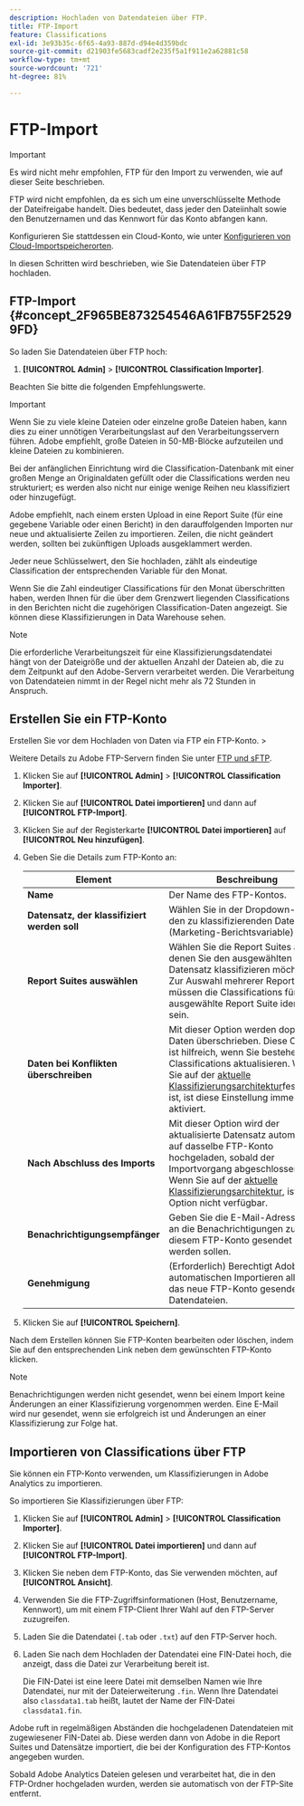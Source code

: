 ```yaml
---
description: Hochladen von Datendateien über FTP.
title: FTP-Import
feature: Classifications
exl-id: 3e93b35c-6f65-4a93-887d-d94e4d359bdc
source-git-commit: d21903fe5683cadf2e235f5a1f911e2a62881c58
workflow-type: tm+mt
source-wordcount: '721'
ht-degree: 81%

---
```


# FTP-Import

>[!IMPORTANT]
>
>Es wird nicht mehr empfohlen, FTP für den Import zu verwenden, wie auf dieser Seite beschrieben.
>
>FTP wird nicht empfohlen, da es sich um eine unverschlüsselte Methode der Dateifreigabe handelt. Dies bedeutet, dass jeder den Dateiinhalt sowie den Benutzernamen und das Kennwort für das Konto abfangen kann.
>
>Konfigurieren Sie stattdessen ein Cloud-Konto, wie unter [Konfigurieren von Cloud-Importspeicherorten](/help/components/locations/configure-import-accounts.md).

In diesen Schritten wird beschrieben, wie Sie Datendateien über FTP hochladen.

## FTP-Import {#concept_2F965BE873254546A61FB755F25299FD}

So laden Sie Datendateien über FTP hoch:

1. **[!UICONTROL Admin]** > **[!UICONTROL Classification Importer]**.

Beachten Sie bitte die folgenden Empfehlungswerte.

>[!IMPORTANT]
>
>Wenn Sie zu viele kleine Dateien oder einzelne große Dateien haben, kann dies zu einer unnötigen Verarbeitungslast auf den Verarbeitungsservern führen. Adobe empfiehlt, große Dateien in 50-MB-Blöcke aufzuteilen und kleine Dateien zu kombinieren.

Bei der anfänglichen Einrichtung wird die Classification-Datenbank mit einer großen Menge an Originaldaten gefüllt oder die Classifications werden neu strukturiert; es werden also nicht nur einige wenige Reihen neu klassifiziert oder hinzugefügt.

Adobe empfiehlt, nach einem ersten Upload in eine Report Suite (für eine gegebene Variable oder einen Bericht) in den darauffolgenden Importen nur neue und aktualisierte Zeilen zu importieren. Zeilen, die nicht geändert werden, sollten bei zukünftigen Uploads ausgeklammert werden.

Jeder neue Schlüsselwert, den Sie hochladen, zählt als eindeutige Classification der entsprechenden Variable für den Monat.

Wenn Sie die Zahl eindeutiger Classifications für den Monat überschritten haben, werden Ihnen für die über dem Grenzwert liegenden Classifications in den Berichten nicht die zugehörigen Classification-Daten angezeigt. Sie können diese Klassifizierungen in Data Warehouse sehen.

>[!NOTE]
>
>Die erforderliche Verarbeitungszeit für eine Klassifizierungsdatendatei hängt von der Dateigröße und der aktuellen Anzahl der Dateien ab, die zu dem Zeitpunkt auf den Adobe-Servern verarbeitet werden. Die Verarbeitung von Datendateien nimmt in der Regel nicht mehr als 72 Stunden in Anspruch.

## Erstellen Sie ein FTP-Konto

Erstellen Sie vor dem Hochladen von Daten via FTP ein FTP-Konto. >

Weitere Details zu Adobe FTP-Servern finden Sie unter [FTP und sFTP](/help/export/ftp-and-sftp/ftp-overview.md).

1. Klicken Sie auf **[!UICONTROL Admin]** > **[!UICONTROL Classification Importer]**.
1. Klicken Sie auf **[!UICONTROL Datei importieren]** und dann auf **[!UICONTROL FTP-Import]**.
1. Klicken Sie auf der Registerkarte **[!UICONTROL Datei importieren]** auf **[!UICONTROL Neu hinzufügen]**.
1. Geben Sie die Details zum FTP-Konto an:

   | Element | Beschreibung |
   |---|---|
   | **Name** | Der Name des FTP-Kontos. |
   | **Datensatz, der klassifiziert werden soll** | Wählen Sie in der Dropdown-Liste den zu klassifizierenden Datensatz (Marketing-Berichtsvariable) aus. |
   | **Report Suites auswählen** | Wählen Sie die Report Suites aus, in denen Sie den ausgewählten Datensatz klassifizieren möchten. Zur Auswahl mehrerer Report Suites müssen die Classifications für jede ausgewählte Report Suite identisch sein. |
   | **Daten bei Konflikten überschreiben** | Mit dieser Option werden doppelte Daten überschrieben. Diese Option ist hilfreich, wenn Sie bestehende Classifications aktualisieren. Wenn Sie auf der [aktuelle Klassifizierungsarchitektur](../sets/overview.md)festgelegt ist, ist diese Einstellung immer aktiviert. |
   | **Nach Abschluss des Imports** | Mit dieser Option wird der aktualisierte Datensatz automatisch auf dasselbe FTP-Konto hochgeladen, sobald der Importvorgang abgeschlossen ist. Wenn Sie auf der [aktuelle Klassifizierungsarchitektur](../sets/overview.md), ist diese Option nicht verfügbar. |
   | **Benachrichtigungsempfänger** | Geben Sie die E-Mail-Adresse an, an die Benachrichtigungen zu diesem FTP-Konto gesendet werden sollen. |
   | **Genehmigung** | (Erforderlich) Berechtigt Adobe zum automatischen Importieren aller an das neue FTP-Konto gesendeten Datendateien. |

1. Klicken Sie auf **[!UICONTROL Speichern]**.

Nach dem Erstellen können Sie FTP-Konten bearbeiten oder löschen, indem Sie auf den entsprechenden Link neben dem gewünschten FTP-Konto klicken.

>[!NOTE]
>
>Benachrichtigungen werden nicht gesendet, wenn bei einem Import keine Änderungen an einer Klassifizierung vorgenommen werden. Eine E-Mail wird nur gesendet, wenn sie erfolgreich ist und Änderungen an einer Klassifizierung zur Folge hat.

## Importieren von Classifications über FTP

Sie können ein FTP-Konto verwenden, um Klassifizierungen in Adobe Analytics zu importieren.

So importieren Sie Klassifizierungen über FTP:

1. Klicken Sie auf **[!UICONTROL Admin]** > **[!UICONTROL Classification Importer]**.
1. Klicken Sie auf **[!UICONTROL Datei importieren]** und dann auf **[!UICONTROL FTP-Import]**.
1. Klicken Sie neben dem FTP-Konto, das Sie verwenden möchten, auf **[!UICONTROL Ansicht]**.
1. Verwenden Sie die FTP-Zugriffsinformationen (Host, Benutzername, Kennwort), um mit einem FTP-Client Ihrer Wahl auf den FTP-Server zuzugreifen.
1. Laden Sie die Datendatei (`.tab` oder `.txt`) auf den FTP-Server hoch.
1. Laden Sie nach dem Hochladen der Datendatei eine FIN-Datei hoch, die anzeigt, dass die Datei zur Verarbeitung bereit ist.

   Die FIN-Datei ist eine leere Datei mit demselben Namen wie Ihre Datendatei, nur mit der Dateierweiterung `.fin`. Wenn Ihre Datendatei also `classdata1.tab` heißt, lautet der Name der FIN-Datei `classdata1.fin`.

Adobe ruft in regelmäßigen Abständen die hochgeladenen Datendateien mit zugewiesener FIN-Datei ab. Diese werden dann von Adobe in die Report Suites und Datensätze importiert, die bei der Konfiguration des FTP-Kontos angegeben wurden.

Sobald Adobe Analytics Dateien gelesen und verarbeitet hat, die in den FTP-Ordner hochgeladen wurden, werden sie automatisch von der FTP-Site entfernt.
